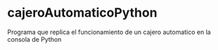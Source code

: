 # cajeroAutomaticoPython
Programa que replica el funcionamiento de un cajero automatico en la consola de Python
